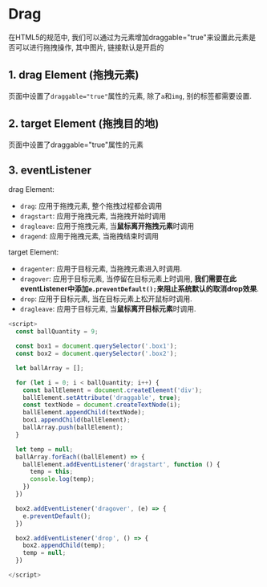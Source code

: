 # Drag

在HTML5的规范中, 我们可以通过为元素增加draggable="true"来设置此元素是否可以进行拖拽操作, 其中图片, 链接默认是开启的

## 1. drag Element (拖拽元素)

页面中设置了`draggable="true"`属性的元素, 除了`a`和`img`, 别的标签都需要设置.

## 2. target Element (拖拽目的地)

页面中设置了draggable="true"属性的元素

## 3. eventListener

drag Element:

- `drag`: 应用于拖拽元素, 整个拖拽过程都会调用
- `dragstart`: 应用于拖拽元素, 当拖拽开始时调用
- `dragleave`: 应用于拖拽元素, 当**鼠标离开拖拽元素**时调用
- `dragend`: 应用于拖拽元素, 当拖拽结束时调用

target Element:

- `dragenter`: 应用于目标元素, 当拖拽元素进入时调用.
- `dragover`: 应用于目标元素, 当停留在目标元素上时调用, **我们需要在此eventListener中添加`e.preventDefault();`来阻止系统默认的取消drop效果**.
- `drop`: 应用于目标元素, 当在目标元素上松开鼠标时调用.
- `dragleave`: 应用于目标元素, 当**鼠标离开目标元素**时调用.

```js
<script>
  const ballQuantity = 9;

  const box1 = document.querySelector('.box1');
  const box2 = document.querySelector('.box2');

  let ballArray = [];

  for (let i = 0; i < ballQuantity; i++) {
    const ballElement = document.createElement('div');
    ballElement.setAttribute('draggable', true);
    const textNode = document.createTextNode(i);
    ballElement.appendChild(textNode);
    box1.appendChild(ballElement);
    ballArray.push(ballElement);
  }

  let temp = null;
  ballArray.forEach((ballElement) => {
    ballElement.addEventListener('dragstart', function () {
      temp = this;
      console.log(temp);
    })
  })

  box2.addEventListener('dragover', (e) => {
    e.preventDefault();
  })

  box2.addEventListener('drop', () => {
    box2.appendChild(temp);
    temp = null;
  })

</script>
```
